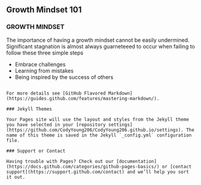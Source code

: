 ## Growth Mindset 101

### GROWTH MINDSET

The importance of having a growth mindset cannot be easily undermined. Significant stagnation is almost always guarneteeed to occur when failing to follow these three simple steps

- Embrace challenges
- Learning from mistakes
- Being inspired by the success of others

```

For more details see [GitHub Flavored Markdown](https://guides.github.com/features/mastering-markdown/).

### Jekyll Themes

Your Pages site will use the layout and styles from the Jekyll theme you have selected in your [repository settings](https://github.com/CodyYoung206/CodyYoung206.github.io/settings). The name of this theme is saved in the Jekyll `_config.yml` configuration file.

### Support or Contact

Having trouble with Pages? Check out our [documentation](https://docs.github.com/categories/github-pages-basics/) or [contact support](https://support.github.com/contact) and we’ll help you sort it out.
